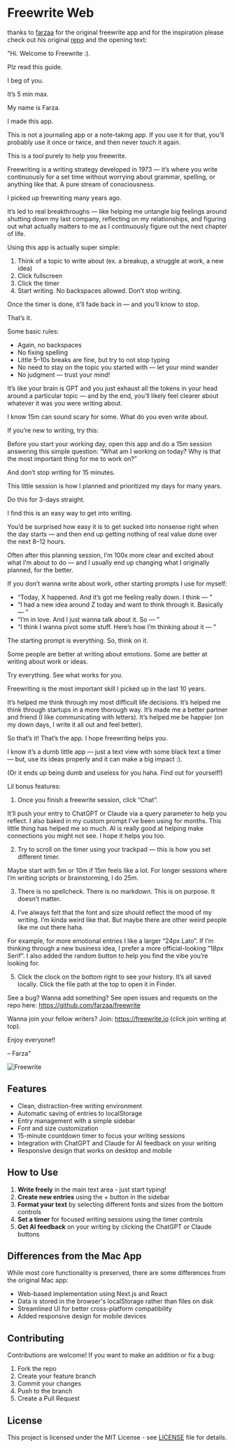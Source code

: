 # Freewrite Web

thanks to [farzaa](https://github.com/farzaa/freewrite) for the original freewrite app and for the inspiration
please check out his original [repo](https://github.com/farzaa/freewrite) and the opening text:

"Hi. Welcome to Freewrite :).

Plz read this guide.

I beg of you.

It’s 5 min max.

My name is Farza.

I made this app.

This is not a journaling app or a note-taking app.
If you use it for that, you’ll probably use it once or twice,
and then never touch it again.

This is a tool purely to help you freewrite.

Freewriting is a writing strategy developed in 1973 — it’s where you write continuously for a set time without worrying about grammar, spelling, or anything like that. A pure stream of consciousness.

I picked up freewriting many years ago.

It’s led to real breakthroughs — like helping me untangle big feelings around shutting down my last company, reflecting on my relationships, and figuring out what actually matters to me as I continuously figure out the next chapter of life.

Using this app is actually super simple:

1. Think of a topic to write about (ex. a breakup, a struggle at work, a new idea)
2. Click fullscreen
3. Click the timer
4. Start writing. No backspaces allowed. Don’t stop writing.

Once the timer is done, it’ll fade back in — and you’ll know to stop.

That’s it.

Some basic rules:

- Again, no backspaces
- No fixing spelling
- Little 5–10s breaks are fine, but try to not stop typing
- No need to stay on the topic you started with — let your mind wander
- No judgment — trust your mind!

It’s like your brain is GPT and you just exhaust all the tokens in your head around a particular topic — and by the end, you’ll likely feel clearer about whatever it was you were writing about.

I know 15m can sound scary for some. What do you even write about.

If you’re new to writing, try this:

Before you start your working day, open this app and do a 15m session answering this simple question: “What am I working on today? Why is that the most important thing for me to work on?”

And don’t stop writing for 15 minutes.

This little session is how I planned and prioritized my days for many years.

Do this for 3-days straight.

I find this is an easy way to get into writing.

You’d be surprised how easy it is to get sucked into nonsense right when the day starts — and then end up getting nothing of real value done over the next 8–12 hours.

Often after this planning session, I’m 100x more clear and excited about what I’m about to do — and I usually end up changing what I originally planned, for the better.

If you don’t wanna write about work, other starting prompts I use for myself:

- “Today, X happened. And it’s got me feeling really down. I think — ”
- “I had a new idea around Z today and want to think through it. Basically — ”
- “I’m in love. And I just wanna talk about it. So — ”
- “I think I wanna pivot some stuff. Here’s how I’m thinking about it — ”

The starting prompt is everything. So, think on it.

Some people are better at writing about emotions.
Some are better at writing about work or ideas.

Try everything. See what works for you.

Freewriting is the most important skill I picked up in the last 10 years.

It’s helped me think through my most difficult life decisions.
It’s helped me think through startups in a more thorough way.
It’s made me a better partner and friend (I like communicating with letters).
It’s helped me be happier (on my down days, I write it all out and feel better).

So that’s it! That’s the app. I hope freewriting helps you.

I know it’s a dumb little app — just a text view with some black text a timer — but, use its ideas properly and it can make a big impact :).

(Or it ends up being dumb and useless for you haha. Find out for yourself!)

Lil bonus features:

1. Once you finish a freewrite session, click “Chat”.

It’ll push your entry to ChatGPT or Claude via a query parameter to help you reflect. I also baked in my custom prompt I’ve been using for months. This little thing has helped me so much. AI is really good at helping make connections you might not see. I hope it helps you too.

2. Try to scroll on the timer using your trackpad — this is how you set different timer.

Maybe start with 5m or 10m if 15m feels like a lot. For longer sessions where I’m writing scripts or brainstorming, I do 25m.

3. There is no spellcheck. There is no markdown. This is on purpose. It doesn’t matter.

4. I’ve always felt that the font and size should reflect the mood of my writing. I’m kinda weird like that. But maybe there are other weird people like me out there haha.

For example, for more emotional entries I like a larger “24px Lato”.
If I’m thinking through a new business idea, I prefer a more official-looking “18px Serif”. I also added the random button to help you find the vibe you’re looking for.

5. Click the clock on the bottom right to see your history. It’s all saved locally. Click the file path at the top to open it in Finder.

See a bug? Wanna add something? See open issues and requests on the repo here:
https://github.com/farzaa/freewrite

Wanna join your fellow writers? Join:
https://freewrite.io (click join writing at top).

Enjoy everyone!!

– Farza"

![Freewrite](https://i.imgur.com/2ucbtff.gif)

## Features

- Clean, distraction-free writing environment
- Automatic saving of entries to localStorage
- Entry management with a simple sidebar
- Font and size customization
- 15-minute countdown timer to focus your writing sessions
- Integration with ChatGPT and Claude for AI feedback on your writing
- Responsive design that works on desktop and mobile

## How to Use

1. **Write freely** in the main text area - just start typing!
2. **Create new entries** using the + button in the sidebar
3. **Format your text** by selecting different fonts and sizes from the bottom controls
4. **Set a timer** for focused writing sessions using the timer controls
5. **Get AI feedback** on your writing by clicking the ChatGPT or Claude buttons

## Differences from the Mac App

While most core functionality is preserved, there are some differences from the original Mac app:

- Web-based implementation using Next.js and React
- Data is stored in the browser's localStorage rather than files on disk
- Streamlined UI for better cross-platform compatibility
- Added responsive design for mobile devices

## Contributing

Contributions are welcome! If you want to make an addition or fix a bug:

1. Fork the repo
2. Create your feature branch
3. Commit your changes
4. Push to the branch
5. Create a Pull Request

## License

This project is licensed under the MIT License - see [LICENSE](LICENSE) file for details.
